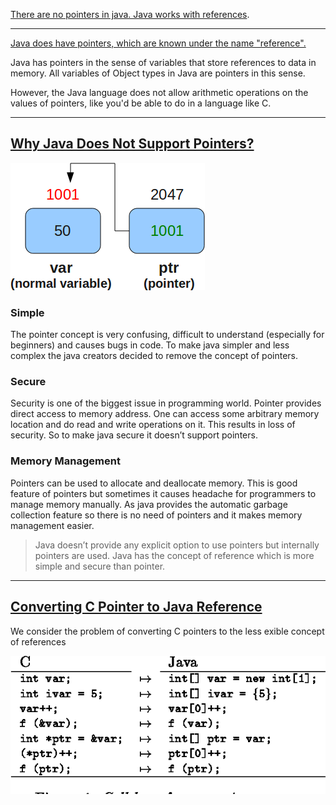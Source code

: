 [There are no pointers in java. Java works with references](https://stackoverflow.com/questions/18249834/pointers-are-replaced-with-what-in-java).

---
[Java does have pointers, which are known under the name "reference".](https://stackoverflow.com/questions/2629357/does-java-have-pointers)

Java has pointers in the sense of variables that store references to data in memory. All variables of Object types in Java are pointers in this sense.

However, the Java language does not allow arithmetic operations on the values of pointers, like you'd be able to do in a language like C.

---

## [Why Java Does Not Support Pointers?](https://www.thejavaprogrammer.com/why-java-does-not-support-pointers/)

![](images/Why-Java-Does-Not-Support-Pointers.png)


### Simple

The pointer concept is very confusing, difficult to understand (especially for beginners) and causes bugs in code. To make java simpler and less complex the java creators decided to remove the concept of pointers.

### Secure
Security is one of the biggest issue in programming world. Pointer provides direct access to memory address. One can access some arbitrary memory location and do read and write operations on it. This results in loss of security. So to make java secure it doesn’t support pointers.

### Memory Management

Pointers can be used to allocate and deallocate memory. This is good feature of pointers but sometimes it causes headache for programmers to manage memory manually. As java provides the automatic garbage collection feature so there is no need of pointers and it makes memory management easier.

> Java doesn’t provide any explicit option to use pointers but internally pointers are used. Java has the concept of reference which is more simple and secure than pointer.

---
## [Converting C Pointer to Java Reference](https://www.semanticscholar.org/paper/Converting-C-Pointers-to-Java-References-Demaine/2267c53045bed4eb37c936258eb2f032a3ad591c)

We consider the problem of converting C pointers to the less exible concept of references

![](images/c-pointer-to-java.png)